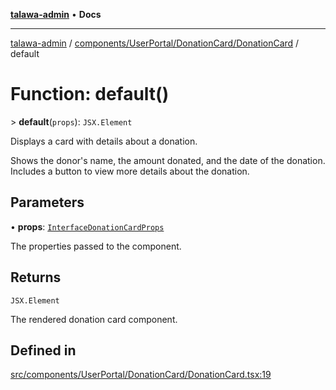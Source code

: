 [**talawa-admin**](../../../../../README.md) • **Docs**

***

[talawa-admin](../../../../../modules.md) / [components/UserPortal/DonationCard/DonationCard](../README.md) / default

# Function: default()

\> **default**(`props`): `JSX.Element`

Displays a card with details about a donation.

Shows the donor's name, the amount donated, and the date of the donation.
Includes a button to view more details about the donation.

## Parameters

• **props**: [`InterfaceDonationCardProps`](../../../../../screens/UserPortal/Donate/Donate/interfaces/InterfaceDonationCardProps.md)

The properties passed to the component.

## Returns

`JSX.Element`

The rendered donation card component.

## Defined in

[src/components/UserPortal/DonationCard/DonationCard.tsx:19](https://github.com/PalisadoesFoundation/talawa-admin/blob/b465221425f3dcc638f77fbf5f1ccedb8e0dd082/src/components/UserPortal/DonationCard/DonationCard.tsx#L19)
